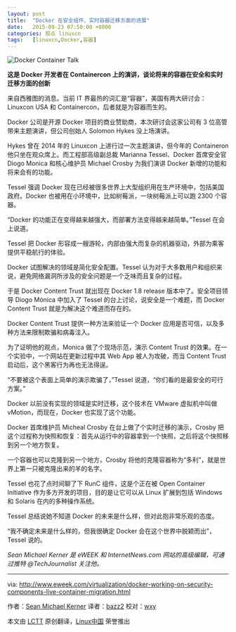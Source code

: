```yaml
---
layout: post
title:	"Docker 在安全组件、实时容器迁移方面的进展"
date:	2015-09-23 07:50:00 +0800 
categories:	观点 linuxcn 
tags:	[linuxcn,Docker,容器]
---
```



![Docker Container Talk](/Asserts/Images//attachment/album/201509/22/215304kkr44kmc6c5omkcl.jpg)


**这是 Docker 开发者在 Containercon 上的演讲，谈论将来的容器在安全和实时迁移方面的创新**


来自西雅图的消息。当前 IT 界最热的词汇是“容器”，美国有两大研讨会：Linuxcon USA 和 Containercon，后者就是为容器而生的。


Docker 公司是开源 Docker 项目的商业赞助商，本次研讨会这家公司有 3 位高管带来主题演讲，但公司创始人 Solomon Hykes 没上场演讲。


Hykes 曾在 2014 年的 Linuxcon 上进行过一次主题演讲，但今年的 Containeron 他只坐在观众席上。而工程部高级副总裁 Marianna Tessel、Docker 首席安全官 Diogo Monica 和核心维护员 Michael Crosby 为我们演讲 Docker 新增的功能和将来会有的功能。


Tessel 强调 Docker 现在已经被很多世界上大型组织用在生产环境中，包括美国政府。Docker 也被用在小环境中，比如树莓派，一块树莓派上可以跑 2300 个容器。


“Docker 的功能正在变得越来越强大，而部署方法变得越来越简单。”Tessel 在会上说道。


Tessel 把 Docker 形容成一艘游轮，内部由强大而复杂的机器驱动，外部为乘客提供平稳航行的体验。


Docker 试图解决的领域是简化安全配置。Tessel 认为对于大多数用户和组织来说，避免网络漏洞所涉及的安全问题是一个乏味而且复杂的过程。


于是 Docker Content Trust 就出现在 Docker 1.8 release 版本中了。安全项目领导 Diogo Mónica 中加入了 Tessel 的台上讨论，说安全是一个难题，而 Docker Content Trust 就是为解决这个难道而存在的。


Docker Content Trust 提供一种方法来验证一个 Docker 应用是否可信，以及多种方法来限制欺骗和病毒注入。


为了证明他的观点，Monica 做了个现场示范，演示 Content Trust 的效果。在一个实验中，一个网站在更新过程中其 Web App 被人为攻破，而当 Content Trust 启动后，这个黑客行为再也无法得逞。


“不要被这个表面上简单的演示欺骗了，”Tessel 说道，“你们看的是最安全的可行方案。”


Docker 以前没有实现的领域是实时迁移，这个技术在 VMware 虚拟机中叫做 vMotion，而现在，Docker 也实现了这个功能。


Docker 首席维护员 Micheal Crosby 在台上做了个实时迁移的演示，Crosby 把这个过程称为快照和恢复：首先从运行中的容器拿到一个快照，之后将这个快照移到另一个地方恢复。


一个容器也可以克隆到另一个地方，Crosby 将他的克隆容器称为“多利”，就是世界上第一只被克隆出来的羊的名字。


Tessel 也花了点时间聊了下 RunC 组件，这是个正在被 Open Container Initiative 作为多方开发的项目，目的是让它可以从 Linux 扩展到包括 Windows 和 Solaris 在内的多种操作系统。


Tessel 总结说她不知道 Docker 的未来是什么样，但对此抱非常乐观的态度。


“我不确定未来是什么样的，但我很确定 Docker 会在这个世界中脱颖而出”，Tessel 说的。


*Sean Michael Kerner 是 eWEEK 和 InternetNews.com 网站的高级编辑，可通过推特 @TechJournalist 关注他。*




---


via: <http://www.eweek.com/virtualization/docker-working-on-security-components-live-container-migration.html>


作者：[Sean Michael Kerner](http://www.eweek.com/cp/bio/Sean-Michael-Kerner/) 译者：[bazz2](https://github.com/bazz2) 校对：[wxy](https://github.com/wxy)


本文由 [LCTT](https://github.com/LCTT/TranslateProject) 原创翻译，[Linux中国](https://linux.cn/) 荣誉推出
